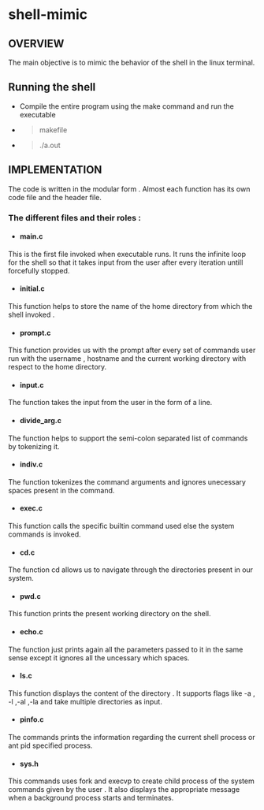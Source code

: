 # shell-mimic

## OVERVIEW
The main objective is to mimic the behavior of the shell in the linux terminal.

## Running the shell
- Compile the entire program using the make command and run the executable 
- > makefile 
- > ./a.out

## IMPLEMENTATION
The code is written in the modular form . Almost each function has its own code file and the header file.

### The different files and their roles :
- #### main.c
This is the first file invoked when executable runs. It runs the infinite loop for the shell so that it takes input from the user after every iteration untill forcefully stopped.

- #### initial.c
This function helps to store the name of the home directory from which the shell invoked .

- #### prompt.c
This function provides us with the prompt after every set of commands user run with the username , hostname and the current working directory with respect to the home directory.

- #### input.c
The function takes the input from the user in the form of a line.

- #### divide_arg.c
The function helps to support the semi-colon separated list of commands by tokenizing it.

- #### indiv.c
The function  tokenizes the command arguments and ignores unecessary spaces present in the command.

- #### exec.c
This function calls the specific builtin command used else the system commands is invoked.

- #### cd.c
The function cd allows us to navigate through the directories present in our system.

- #### pwd.c
This function prints the present working directory on the shell.

- #### echo.c
The function just prints again all the parameters passed to it in the same sense except it ignores all the uncessary which spaces.

- #### ls.c
This function displays the content of the directory . It supports flags like -a , -l ,-al ,-la and take multiple directories as input.

- #### pinfo.c
The commands prints the information regarding the current shell process or ant pid specified process.

- #### sys.h
This commands uses fork and execvp to create child process of the system commands given by the user . It also displays the appropriate message when a background process starts and terminates.